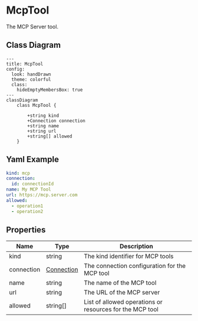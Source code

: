 # McpTool

The MCP Server tool.

## Class Diagram

```mermaid
---
title: McpTool
config:
  look: handDrawn
  theme: colorful
  class:
    hideEmptyMembersBox: true
---
classDiagram
    class McpTool {
      
        +string kind
        +Connection connection
        +string name
        +string url
        +string[] allowed
    }
```

## Yaml Example

```yaml
kind: mcp
connection:
  id: connectionId
name: My MCP Tool
url: https://mcp.server.com
allowed:
  - operation1
  - operation2

```

## Properties

| Name | Type | Description |
| ---- | ---- | ----------- |
| kind | string | The kind identifier for MCP tools  |
| connection | [Connection](Connection.md) | The connection configuration for the MCP tool  |
| name | string | The name of the MCP tool  |
| url | string | The URL of the MCP server  |
| allowed | string[] | List of allowed operations or resources for the MCP tool  |
